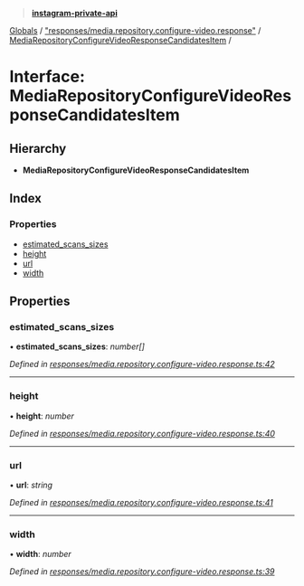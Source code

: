 > **[instagram-private-api](../README.md)**

[Globals](../README.md) / ["responses/media.repository.configure-video.response"](../modules/_responses_media_repository_configure_video_response_.md) / [MediaRepositoryConfigureVideoResponseCandidatesItem](_responses_media_repository_configure_video_response_.mediarepositoryconfigurevideoresponsecandidatesitem.md) /

# Interface: MediaRepositoryConfigureVideoResponseCandidatesItem

## Hierarchy

* **MediaRepositoryConfigureVideoResponseCandidatesItem**

## Index

### Properties

* [estimated_scans_sizes](_responses_media_repository_configure_video_response_.mediarepositoryconfigurevideoresponsecandidatesitem.md#estimated_scans_sizes)
* [height](_responses_media_repository_configure_video_response_.mediarepositoryconfigurevideoresponsecandidatesitem.md#height)
* [url](_responses_media_repository_configure_video_response_.mediarepositoryconfigurevideoresponsecandidatesitem.md#url)
* [width](_responses_media_repository_configure_video_response_.mediarepositoryconfigurevideoresponsecandidatesitem.md#width)

## Properties

###  estimated_scans_sizes

• **estimated_scans_sizes**: *number[]*

*Defined in [responses/media.repository.configure-video.response.ts:42](https://github.com/dilame/instagram-private-api/blob/173bc62/src/responses/media.repository.configure-video.response.ts#L42)*

___

###  height

• **height**: *number*

*Defined in [responses/media.repository.configure-video.response.ts:40](https://github.com/dilame/instagram-private-api/blob/173bc62/src/responses/media.repository.configure-video.response.ts#L40)*

___

###  url

• **url**: *string*

*Defined in [responses/media.repository.configure-video.response.ts:41](https://github.com/dilame/instagram-private-api/blob/173bc62/src/responses/media.repository.configure-video.response.ts#L41)*

___

###  width

• **width**: *number*

*Defined in [responses/media.repository.configure-video.response.ts:39](https://github.com/dilame/instagram-private-api/blob/173bc62/src/responses/media.repository.configure-video.response.ts#L39)*